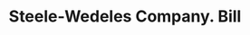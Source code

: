---
doi: 10.7916/D83N3FFV
date_other: '1906'
date_other_textual: '1906'
form: printed ephemera
genre:
- Invoices
name:
- Steele-Wedeles Company
object_in_context_url: https://biggert.cul.columbia.edu/items/view/ave_biggert_00251
subject_hierarchical_geographic:
- Chicago, Illinois, United States
subject_name:
- Steele-Wedeles Company
title: Steele-Wedeles Company. Bill
sort_title: Steele-Wedeles Company. Bill
call_number: ave_biggert_00251
coordinates:
- 41.83694444444445,-87.68472222222222
pid: ave_biggert_00251
identifiers: ave_biggert_00251
canvas_id: ldpd:395526
permalink: "/items/ave_biggert_00251/"
layout: iiif-image-page
---